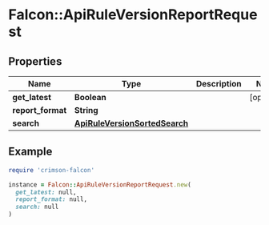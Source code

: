 # Falcon::ApiRuleVersionReportRequest

## Properties

| Name | Type | Description | Notes |
| ---- | ---- | ----------- | ----- |
| **get_latest** | **Boolean** |  | [optional] |
| **report_format** | **String** |  |  |
| **search** | [**ApiRuleVersionSortedSearch**](ApiRuleVersionSortedSearch.md) |  |  |

## Example

```ruby
require 'crimson-falcon'

instance = Falcon::ApiRuleVersionReportRequest.new(
  get_latest: null,
  report_format: null,
  search: null
)
```

